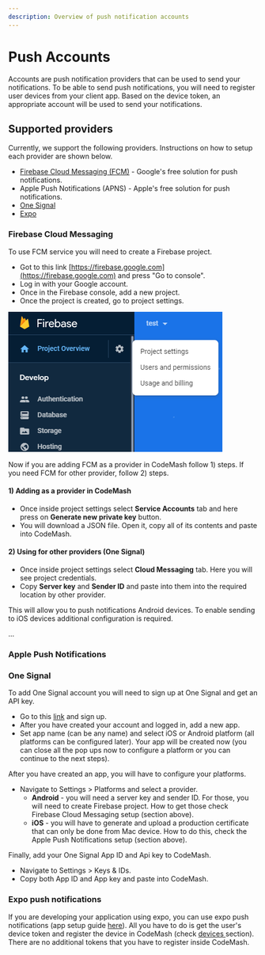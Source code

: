 ```yaml
---
description: Overview of push notification accounts
---
```


# Push Accounts

Accounts are push notification providers that can be used to send your notifications. To be able to send push notifications, you will need to register user devices from your client app. Based on the device token, an appropriate account will be used to send your notifications.

## Supported providers

Currently, we support the following providers. Instructions on how to setup each provider are shown below.

* [Firebase Cloud Messaging \(FCM\)](https://firebase.google.com/docs/cloud-messaging) - Google's free solution for push notifications.
* Apple Push Notifications \(APNS\) - Apple's free solution for push notifications.
* [One Signal](https://onesignal.com)
* [Expo](https://docs.expo.io/guides/push-notifications/)

### Firebase Cloud Messaging

To use FCM service you will need to create a Firebase project.

* Got to this link [https://firebase.google.com](https://firebase.google.com) and press "Go to console".
* Log in with your Google account.
* Once in the Firebase console, add a new project.
* Once the project is created, go to project settings.

![Firebase project settings navigation](../../.gitbook/assets/image.png)

Now if you are adding FCM as a provider in CodeMash follow 1\) steps. If you need FCM for other provider, follow 2\) steps.

#### 1\) Adding as a provider in CodeMash

* Once inside project settings select **Service Accounts** tab and here press on **Generate new private key** button.
* You will download a JSON file. Open it, copy all of its contents and paste into CodeMash.

#### 2\) Using for other providers \(One Signal\)

* Once inside project settings select **Cloud Messaging** tab. Here you will see project credentials.
* Copy **Server key** and **Sender ID** and paste into them into the required location by other provider.

This will allow you to push notifications Android devices. To enable sending to iOS devices additional configuration is required.

...

### Apple Push Notifications



### One Signal

To add One Signal account you will need to sign up at One Signal and get an API key.

* Go to this [link](https://app.onesignal.com/signup) and sign up.
* After you have created your account and logged in, add a new app.
* Set app name \(can be any name\) and select iOS or Android platform \(all platforms can be configured later\). Your app will be created now \(you can close all the pop ups now to configure a platform or you can continue to the next steps\).

After you have created an app, you will have to configure your platforms.

* Navigate to Settings &gt; Platforms and select a provider.
  * **Android** - you will need a server key and sender ID. For those, you will need to create Firebase project. How to get those check Firebase Cloud Messaging setup \(section above\).
  * **iOS** - you will have to generate and upload a production certificate that can only be done from Mac device. How to do this, check the Apple Push Notifications setup \(section above\).

Finally, add your One Signal App ID and Api key to CodeMash.

* Navigate to Settings &gt; Keys & IDs.
* Copy both App ID and App key and paste into CodeMash.

### Expo push notifications

If you are developing your application using expo, you can use expo push notifications \(app setup guide [here](https://docs.expo.io/guides/push-notifications/)\). All you have to do is get the user's device token and register the device in CodeMash \(check [devices ](devices.md)section\). There are no additional tokens that you have to register inside CodeMash.


